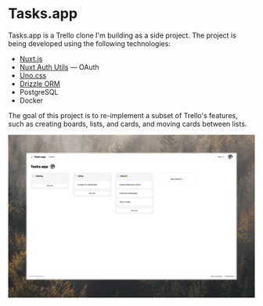# Tasks.app

Tasks.app is a Trello clone I'm building as a side project. The project
is being developed using the following technologies:

- [Nuxt.js](https://nuxt.com)
- [Nuxt Auth Utils](https://github.com/Atinux/nuxt-auth-utils) — OAuth
- [Uno.css](https://unocss.dev)
- [Drizzle ORM](https://orm.drizzle.team)
- PostgreSQL
- Docker

The goal of this project is to re-implement a subset of Trello's features,
such as creating boards, lists, and cards, and moving cards between lists.

![Screenshot of the app's workspace view, featuring two columns with a few tasks, and a third, placeholder column with a button to create a new column](./assets/images/app-screenshot.webp)
